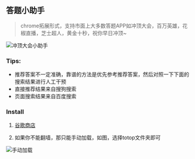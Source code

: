 ## 答题小助手

> chrome拓展形式，支持市面上大多数答题APP如冲顶大会，百万英雄，花椒直播，芝士超人，黄金十秒，祝你早日冲顶~

![冲顶大会小助手](https://imgup.qii404.me/20180118164525.png)

### Tips:

- 推荐答案不一定准确，靠谱的方法是优先参考推荐答案，然后对照一下下面的搜索结果进行人工干预
- 直接推荐结果来自搜狗搜索
- 页面搜索结果来自百度搜索


### Install

1. [谷歌商店](https://chrome.google.com/webstore/detail/lhnmepclboaalbgaldbhkcpoimlodihl)

2. 如果你不能翻墙，那只能手动加载，如图，选择totop文件夹即可

![手动加载](https://imgup.qii404.me/manual0.png)
